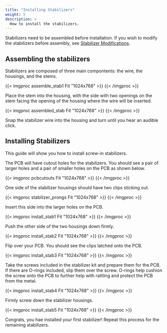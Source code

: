 ```yaml
---
title: "Installing Stabilizers"
weight: 5
description: >
  How to install the stabilizers. 
---
```


Stabilizers need to be assembled before installation. If you wish to modify the stabilizers before assembly, see [Stabilizer Modifications](/docs/modifications/stabilizers/). 

## Assembling the stabilizers 

Stabilizers are composed of three main compontents: the wire, the housings, and the stems. 

{{< imgproc assemble_stab1 Fit "1024x768" >}} {{< /imgproc >}}

Place the stem into the housing, with the side with two openings on the stem facing the opening of the housing where the wire will be inserted. 

{{< imgproc assembled_stab Fit "1024x768" >}} {{< /imgproc >}}

Snap the stabilizer wire into the housing and turn until you hear an audible click. 

## Installing Stabilizers 

This guide will show you how to install screw-in stabilizers.

The PCB will have cutout holes for the stabilizers. You should see a pair of larger holes and a pair of smaller holes on the PCB as shown below. 

{{< imgproc pcbcutouts Fit "1024x768" >}} {{< /imgproc >}}

One side of the stabilizer housings should have two clips sticking out. 

{{< imgproc stabilizer_prongs Fit "1024x768" >}} {{< /imgproc >}}

Insert this side into the larger holes on the PCB.

{{< imgproc install_stab1 Fit "1024x768" >}} {{< /imgproc >}}

Push the other side of the two housings down firmly. 

{{< imgproc install_stab2 Fit "1024x768" >}} {{< /imgproc >}}

Flip over your PCB. You should see the clips latched onto the PCB.

{{< imgproc install_stab3 Fit "1024x768" >}} {{< /imgproc >}}

Take the screws included in the stabilizer kit and prepare them for the PCB. If there are O-rings included, slip them over the screw. O-rings help cushion the screw onto the PCB to further help with rattling and protect the PCB from the metal. 

{{< imgproc install_stab4 Fit "1024x768" >}} {{< /imgproc >}}

Firmly screw down the stabilizer housings. 

{{< imgproc install_stab5 Fit "1024x768" >}} {{< /imgproc >}}

Congrats, you hae installed your first stabilizer! Repeat this process for the remaining stabilizers. 

